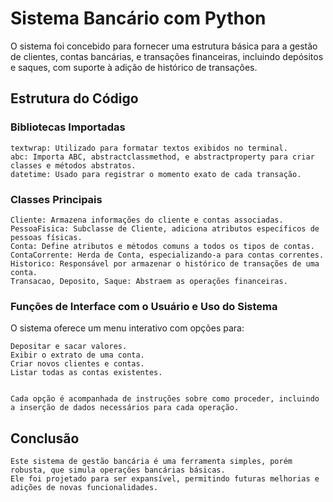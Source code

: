 # Sistema Bancário com Python
O sistema foi concebido para fornecer uma estrutura básica para a gestão de clientes, contas bancárias, e transações financeiras, incluindo depósitos e saques, com suporte à adição de histórico de transações.

## Estrutura do Código

### Bibliotecas Importadas

    textwrap: Utilizado para formatar textos exibidos no terminal.
    abc: Importa ABC, abstractclassmethod, e abstractproperty para criar classes e métodos abstratos.
    datetime: Usado para registrar o momento exato de cada transação.

### Classes Principais

    Cliente: Armazena informações do cliente e contas associadas.
    PessoaFisica: Subclasse de Cliente, adiciona atributos específicos de pessoas físicas.
    Conta: Define atributos e métodos comuns a todos os tipos de contas.
    ContaCorrente: Herda de Conta, especializando-a para contas correntes.
    Historico: Responsável por armazenar o histórico de transações de uma conta.
    Transacao, Deposito, Saque: Abstraem as operações financeiras.
    
### Funções de Interface com o Usuário e Uso do Sistema

O sistema oferece um menu interativo com opções para:

    Depositar e sacar valores.
    Exibir o extrato de uma conta.
    Criar novos clientes e contas.
    Listar todas as contas existentes.


    Cada opção é acompanhada de instruções sobre como proceder, incluindo a inserção de dados necessários para cada operação.

## Conclusão
    Este sistema de gestão bancária é uma ferramenta simples, porém robusta, que simula operações bancárias básicas. 
    Ele foi projetado para ser expansível, permitindo futuras melhorias e adições de novas funcionalidades.
